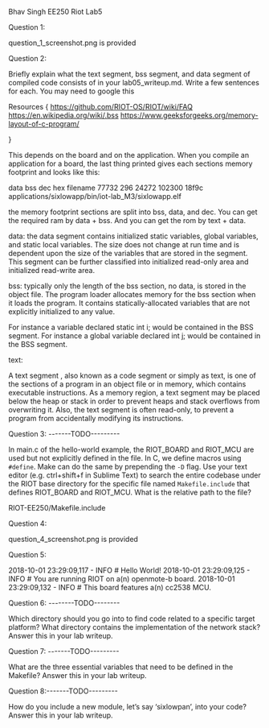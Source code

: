 Bhav Singh 
EE250 
Riot Lab5 


Question 1: 

question_1_screenshot.png is provided

Question 2:  

Briefly explain what the text segment, bss segment, and data segment of compiled code consists of in your lab05_writeup.md. Write a few sentences for each. You may need to google this

Resources
{
	https://github.com/RIOT-OS/RIOT/wiki/FAQ
	https://en.wikipedia.org/wiki/.bss
	https://www.geeksforgeeks.org/memory-layout-of-c-program/

}

This depends on the board and on the application. When you compile an application for a board, the last thing printed gives each sections memory footprint and looks like this:

data     bss     dec     hex filename
  77732     296   24272  102300    18f9c applications/sixlowapp/bin/iot-lab_M3/sixlowapp.elf

the memory footprint sections are split into bss, data, and dec. You can get the 
required ram by data + bss. And you can get the rom by text + data. 

data: the data segment contains initialized static variables, global variables, and static local variables. 
The size does not change at run time and is dependent upon the size of the variables that are stored in the 
segment. This segment can be further classified into initialized read-only area and initialized read-write area. 

bss: typically only the length of the bss section, no data, is stored in the object file. The program loader
allocates memory for the bss section when it loads the program. It contains statically-allocated variables 
that are not explicitly initialized to any value.

For instance a variable declared static int i; would be contained in the BSS segment.
For instance a global variable declared int j; would be contained in the BSS segment.

text: 

A text segment , also known as a code segment or simply as text, is one of the sections of a program in an object file or in memory, which contains executable instructions. As a memory region, a text segment may be placed below the heap or stack in order to prevent heaps and stack overflows from overwriting it. Also, the text segment is often read-only, to prevent a program from accidentally modifying its instructions.

Question 3: -------TODO---------

In main.c of the hello-world example, the RIOT_BOARD and RIOT_MCU are used but not explicitly defined in the file. In C, we define macros using `#define`. Make can do the same by prepending the `-D` flag. Use your text editor (e.g. ctrl+shift+f in Sublime Text) to search the entire codebase under the RIOT base directory for the specific file named `Makefile.include` that defines RIOT_BOARD and RIOT_MCU. What is the relative path to the file?

RIOT-EE250/Makefile.include

Question 4:

question_4_screenshot.png is provided

Question 5:

2018-10-01 23:29:09,117 - INFO # Hello World!
2018-10-01 23:29:09,125 - INFO # You are running RIOT on a(n) openmote-b board.
2018-10-01 23:29:09,132 - INFO # This board features a(n) cc2538 MCU.


Question 6: --------TODO--------

Which directory should you go into to find code related to a specific target platform? What directory contains the implementation of the network stack? Answer this in your lab writeup.


Question 7: -------TODO---------

What are the three essential variables that need to be defined in the Makefile? Answer this in your lab writeup.

Question 8:-------TODO---------

How do you include a new module, let’s say ‘sixlowpan’, into your code? Answer this in your lab writeup.








